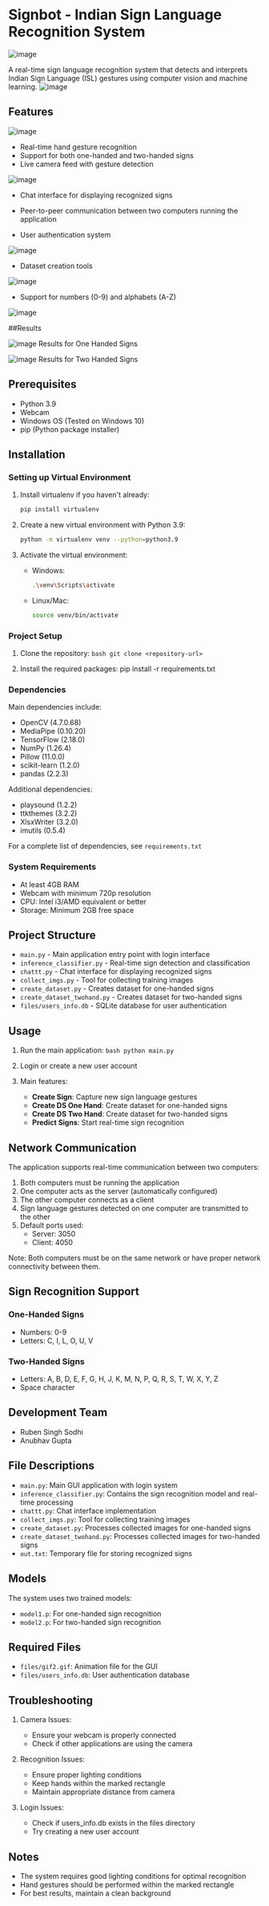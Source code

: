 # Signbot - Indian Sign Language Recognition System

![image](https://github.com/user-attachments/assets/92886a65-4d56-4cb4-850d-85050068040f)


A real-time sign language recognition system that detects and interprets Indian Sign Language (ISL) gestures using computer vision and machine learning.
![image](https://github.com/user-attachments/assets/18b8b214-85fd-4ec5-af0d-afa5d659d781)


## Features
![image](https://github.com/user-attachments/assets/ee852479-0efb-4fc0-bf5a-b0e4e94731ad)

- Real-time hand gesture recognition
- Support for both one-handed and two-handed signs
- Live camera feed with gesture detection

![image](https://github.com/user-attachments/assets/b134ca28-7c23-455f-9be0-3c08b727d8c4)

- Chat interface for displaying recognized signs




- Peer-to-peer communication between two computers running the application
- User authentication system

![image](https://github.com/user-attachments/assets/6ec01d8e-e5a3-40c8-a32a-ae79f283223d)

- Dataset creation tools

![image](https://github.com/user-attachments/assets/141119eb-0982-436a-9a40-c8e339359e36)

- Support for numbers (0-9) and alphabets (A-Z)

![image](https://github.com/user-attachments/assets/1651a988-462d-40d7-8d4f-f5a9686d0d77)

##Results

![image](https://github.com/user-attachments/assets/087da2bb-6b34-4d73-949b-748342e892cb)
Results for One Handed Signs

![image](https://github.com/user-attachments/assets/fff968ea-d02c-40cb-9773-1eb73b1bd0f9)
Results for Two Handed Signs

## Prerequisites

- Python 3.9
- Webcam
- Windows OS (Tested on Windows 10)
- pip (Python package installer)

## Installation

### Setting up Virtual Environment

1. Install virtualenv if you haven't already:
   ```bash
   pip install virtualenv
   ```

2. Create a new virtual environment with Python 3.9:
   ```bash
   python -m virtualenv venv --python=python3.9
   ```

3. Activate the virtual environment:
   - Windows:
     ```bash
     .\venv\Scripts\activate
     ```
   - Linux/Mac:
     ```bash
     source venv/bin/activate
     ```

### Project Setup

1. Clone the repository:   ```bash
   git clone <repository-url>   ```

2. Install the required packages: 
   pip install -r requirements.txt   

### Dependencies

Main dependencies include:
- OpenCV (4.7.0.68)
- MediaPipe (0.10.20)
- TensorFlow (2.18.0)
- NumPy (1.26.4)
- Pillow (11.0.0)
- scikit-learn (1.2.0)
- pandas (2.2.3)

Additional dependencies:
- playsound (1.2.2)
- ttkthemes (3.2.2)
- XlsxWriter (3.2.0)
- imutils (0.5.4)

For a complete list of dependencies, see `requirements.txt`

### System Requirements

- At least 4GB RAM
- Webcam with minimum 720p resolution
- CPU: Intel i3/AMD equivalent or better
- Storage: Minimum 2GB free space

## Project Structure

- `main.py` - Main application entry point with login interface
- `inference_classifier.py` - Real-time sign detection and classification
- `chattt.py` - Chat interface for displaying recognized signs
- `collect_imgs.py` - Tool for collecting training images
- `create_dataset.py` - Creates dataset for one-handed signs
- `create_dataset_twohand.py` - Creates dataset for two-handed signs
- `files/users_info.db` - SQLite database for user authentication

## Usage

1. Run the main application:   ```bash
   python main.py   ```

2. Login or create a new user account

3. Main features:
   - **Create Sign**: Capture new sign language gestures
   - **Create DS One Hand**: Create dataset for one-handed signs
   - **Create DS Two Hand**: Create dataset for two-handed signs
   - **Predict Signs**: Start real-time sign recognition

## Network Communication

The application supports real-time communication between two computers:

1. Both computers must be running the application
2. One computer acts as the server (automatically configured)
3. The other computer connects as a client
4. Sign language gestures detected on one computer are transmitted to the other
5. Default ports used:
   - Server: 3050
   - Client: 4050

Note: Both computers must be on the same network or have proper network connectivity between them.

## Sign Recognition Support

### One-Handed Signs
- Numbers: 0-9
- Letters: C, I, L, O, U, V

### Two-Handed Signs
- Letters: A, B, D, E, F, G, H, J, K, M, N, P, Q, R, S, T, W, X, Y, Z
- Space character

## Development Team

- Ruben Singh Sodhi
- Anubhav Gupta

## File Descriptions

- `main.py`: Main GUI application with login system
- `inference_classifier.py`: Contains the sign recognition model and real-time processing
- `chattt.py`: Chat interface implementation
- `collect_imgs.py`: Tool for collecting training images
- `create_dataset.py`: Processes collected images for one-handed signs
- `create_dataset_twohand.py`: Processes collected images for two-handed signs
- `out.txt`: Temporary file for storing recognized signs

## Models

The system uses two trained models:
- `model1.p`: For one-handed sign recognition
- `model2.p`: For two-handed sign recognition

## Required Files

- `files/gif2.gif`: Animation file for the GUI
- `files/users_info.db`: User authentication database

## Troubleshooting

1. Camera Issues:
   - Ensure your webcam is properly connected
   - Check if other applications are using the camera

2. Recognition Issues:
   - Ensure proper lighting conditions
   - Keep hands within the marked rectangle
   - Maintain appropriate distance from camera

3. Login Issues:
   - Check if users_info.db exists in the files directory
   - Try creating a new user account

## Notes

- The system requires good lighting conditions for optimal recognition
- Hand gestures should be performed within the marked rectangle
- For best results, maintain a clean background
